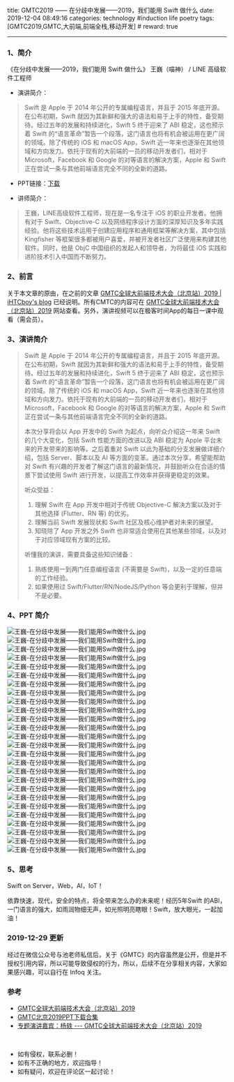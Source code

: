 title: GMTC2019 —— 在分歧中发展——2019，我们能用 Swift 做什么
date: 2019-12-04 08:49:16
categories: technology #induction life poetry
tags: [GMTC2019,GMTC,大前端,前端全栈,移动开发]  # <!--more-->
reward: true

---

### 1、简介
《在分歧中发展——2019，我们能用 Swift 做什么》
 王巍（喵神） / LINE 高级软件工程师

- 演讲简介：
> Swift 是 Apple 于 2014 年公开的专属编程语言，并且于 2015 年底开源。在公布初期，Swift 就因为其新鲜和强大的语法和易于上手的特性，备受期待。经过五年的发展和持续进化，Swift 5 终于迎来了 ABI 稳定，这也预示着 Swift 的&ldquo;语言革命&rdquo;暂告一个段落，这门语言也将有机会被运用在更广阔的领域。除了传统的 iOS 和 macOS App，Swift 近一年来也逐渐在其他领域和方向发力。依托于现有的大前端的一员的移动开发者们，相对于 Microsoft，Facebook 和 Google 的对等语言的解决方案，Apple 和 Swift 正在尝试一条与其他前端语言完全不同的全新的道路。

- PPT链接：[下载](http://ppt.geekbang.org/slide/download?cid=42&pid=2358)

<!--more-->

- 讲师简介：
> 王巍，LINE高级软件工程师，现在是一名专注于 iOS 的职业开发者。他拥有对于 Swift、Objective-C 以及网络程序设计方面的深厚知识及多年实践经验。他将这些技术运用于创建应用程序和通用框架等解决方案，其中包括 Kingfisher 等框架很多都被用户喜爱，并被开发者社区广泛使用来构建其他软件。同时，他是 ObjC 中国组织的发起人和领导者，为将最佳 iOS 实践和进阶技术引入中国而不断努力。



### 2、前言
关于本文章的原由，在之前的文章 [GMTC全球大前端技术大会（北京站）2019 | iHTCboy's blog](https://ihtcboy.com/2019/12/01/2019-12-01_GMTC2019beijing/) 已经说明。所有CMTC的内容可在 [GMTC全球大前端技术大会（北京站）2019](https://gmtc.infoq.cn/2019/beijing/schedule) 网站查看。另外，演讲视频可以在极客时间App的每日一课中观看（需会员）。

### 3、演讲简介

> Swift 是 Apple 于 2014 年公开的专属编程语言，并且于 2015 年底开源。在公布初期，Swift 就因为其新鲜和强大的语法和易于上手的特性，备受期待。经过五年的发展和持续进化，Swift 5 终于迎来了 ABI 稳定，这也预示着 Swift 的&ldquo;语言革命&rdquo;暂告一个段落，这门语言也将有机会被运用在更广阔的领域。除了传统的 iOS 和 macOS App，Swift 近一年来也逐渐在其他领域和方向发力。依托于现有的大前端的一员的移动开发者们，相对于 Microsoft，Facebook 和 Google 的对等语言的解决方案，Apple 和 Swift 正在尝试一条与其他前端语言完全不同的全新的道路。
>
>本次分享将会以 App 开发中的 Swift 为起点，向听众介绍这一年来 Swift 的几个大变化，包括 Swift 性能方面的改进以及 ABI 稳定为 Apple 平台未来的开发带来的影响等。之后着重对 Swift 以此为基础的分支发展做详细介绍，包括 Server、脚本以及 AI 等方面的变革。通过本次分享，希望能帮助对 Swift 有兴趣的开发者了解这门语言的最新情况，并鼓励听众在合适的情景下尝试使用 Swift 进行开发，以提高工作效率并获得更稳定的效果。
>
>听众受益：
>
>1. 理解 Swift 在 App 开发中相对于传统 Objective-C 解决方案以及对于其他选择 (Flutter、RN 等) 的优劣。<br />
>2. 理解当前 Swift 发展现状和 Swift 社区及核心维护者对未来的展望。<br />
>3. 知晓除了 App 开发之外 Swift 也非常适合使用在其他某些领域，以及对于对应领域现有方案的比较。
>
>听懂我的演讲，需要具备这些知识储备：
>
>1. 熟练使用一到两门任意编程语言 (不需要是 Swift)，以及一定的任意端的工作经验。<br />
>2. 如果使用过 Swift/Flutter/RN/NodeJS/Python 等会更利于理解，但并不是必要。
>

### 4、PPT 简介
![王巍-在分歧中发展——我们能用Swift做什么.jpg](https://github.com/iHTCboy/iGallery/raw/master/BlogImages/IT/GMTC2019beijing/王巍-在分歧中发展——我们能用Swift做什么/01.jpg)
![王巍-在分歧中发展——我们能用Swift做什么.jpg](https://github.com/iHTCboy/iGallery/raw/master/BlogImages/IT/GMTC2019beijing/王巍-在分歧中发展——我们能用Swift做什么/02.jpg)
![王巍-在分歧中发展——我们能用Swift做什么.jpg](https://github.com/iHTCboy/iGallery/raw/master/BlogImages/IT/GMTC2019beijing/王巍-在分歧中发展——我们能用Swift做什么/03.jpg)
![王巍-在分歧中发展——我们能用Swift做什么.jpg](https://github.com/iHTCboy/iGallery/raw/master/BlogImages/IT/GMTC2019beijing/王巍-在分歧中发展——我们能用Swift做什么/04.jpg)
![王巍-在分歧中发展——我们能用Swift做什么.jpg](https://github.com/iHTCboy/iGallery/raw/master/BlogImages/IT/GMTC2019beijing/王巍-在分歧中发展——我们能用Swift做什么/05.jpg)
![王巍-在分歧中发展——我们能用Swift做什么.jpg](https://github.com/iHTCboy/iGallery/raw/master/BlogImages/IT/GMTC2019beijing/王巍-在分歧中发展——我们能用Swift做什么/06.jpg)
![王巍-在分歧中发展——我们能用Swift做什么.jpg](https://github.com/iHTCboy/iGallery/raw/master/BlogImages/IT/GMTC2019beijing/王巍-在分歧中发展——我们能用Swift做什么/07.jpg)
![王巍-在分歧中发展——我们能用Swift做什么.jpg](https://github.com/iHTCboy/iGallery/raw/master/BlogImages/IT/GMTC2019beijing/王巍-在分歧中发展——我们能用Swift做什么/08.jpg)
![王巍-在分歧中发展——我们能用Swift做什么.jpg](https://github.com/iHTCboy/iGallery/raw/master/BlogImages/IT/GMTC2019beijing/王巍-在分歧中发展——我们能用Swift做什么/09.jpg)
![王巍-在分歧中发展——我们能用Swift做什么.jpg](https://github.com/iHTCboy/iGallery/raw/master/BlogImages/IT/GMTC2019beijing/王巍-在分歧中发展——我们能用Swift做什么/10.jpg)
![王巍-在分歧中发展——我们能用Swift做什么.jpg](https://github.com/iHTCboy/iGallery/raw/master/BlogImages/IT/GMTC2019beijing/王巍-在分歧中发展——我们能用Swift做什么/11.jpg)
![王巍-在分歧中发展——我们能用Swift做什么.jpg](https://github.com/iHTCboy/iGallery/raw/master/BlogImages/IT/GMTC2019beijing/王巍-在分歧中发展——我们能用Swift做什么/12.jpg)
![王巍-在分歧中发展——我们能用Swift做什么.jpg](https://github.com/iHTCboy/iGallery/raw/master/BlogImages/IT/GMTC2019beijing/王巍-在分歧中发展——我们能用Swift做什么/13.jpg)
![王巍-在分歧中发展——我们能用Swift做什么.jpg](https://github.com/iHTCboy/iGallery/raw/master/BlogImages/IT/GMTC2019beijing/王巍-在分歧中发展——我们能用Swift做什么/14.jpg)
![王巍-在分歧中发展——我们能用Swift做什么.jpg](https://github.com/iHTCboy/iGallery/raw/master/BlogImages/IT/GMTC2019beijing/王巍-在分歧中发展——我们能用Swift做什么/15.jpg)
![王巍-在分歧中发展——我们能用Swift做什么.jpg](https://github.com/iHTCboy/iGallery/raw/master/BlogImages/IT/GMTC2019beijing/王巍-在分歧中发展——我们能用Swift做什么/16.jpg)
![王巍-在分歧中发展——我们能用Swift做什么.jpg](https://github.com/iHTCboy/iGallery/raw/master/BlogImages/IT/GMTC2019beijing/王巍-在分歧中发展——我们能用Swift做什么/17.jpg)
![王巍-在分歧中发展——我们能用Swift做什么.jpg](https://github.com/iHTCboy/iGallery/raw/master/BlogImages/IT/GMTC2019beijing/王巍-在分歧中发展——我们能用Swift做什么/18.jpg)
![王巍-在分歧中发展——我们能用Swift做什么.jpg](https://github.com/iHTCboy/iGallery/raw/master/BlogImages/IT/GMTC2019beijing/王巍-在分歧中发展——我们能用Swift做什么/19.jpg)
![王巍-在分歧中发展——我们能用Swift做什么.jpg](https://github.com/iHTCboy/iGallery/raw/master/BlogImages/IT/GMTC2019beijing/王巍-在分歧中发展——我们能用Swift做什么/20.jpg)
![王巍-在分歧中发展——我们能用Swift做什么.jpg](https://github.com/iHTCboy/iGallery/raw/master/BlogImages/IT/GMTC2019beijing/王巍-在分歧中发展——我们能用Swift做什么/21.jpg)
![王巍-在分歧中发展——我们能用Swift做什么.jpg](https://github.com/iHTCboy/iGallery/raw/master/BlogImages/IT/GMTC2019beijing/王巍-在分歧中发展——我们能用Swift做什么/22.jpg)
![王巍-在分歧中发展——我们能用Swift做什么.jpg](https://github.com/iHTCboy/iGallery/raw/master/BlogImages/IT/GMTC2019beijing/王巍-在分歧中发展——我们能用Swift做什么/23.jpg)
![王巍-在分歧中发展——我们能用Swift做什么.jpg](https://github.com/iHTCboy/iGallery/raw/master/BlogImages/IT/GMTC2019beijing/王巍-在分歧中发展——我们能用Swift做什么/24.jpg)
![王巍-在分歧中发展——我们能用Swift做什么.jpg](https://github.com/iHTCboy/iGallery/raw/master/BlogImages/IT/GMTC2019beijing/王巍-在分歧中发展——我们能用Swift做什么/25.jpg)
![王巍-在分歧中发展——我们能用Swift做什么.jpg](https://github.com/iHTCboy/iGallery/raw/master/BlogImages/IT/GMTC2019beijing/王巍-在分歧中发展——我们能用Swift做什么/26.jpg)


### 5、思考

Swift on Server，Web，AI，IoT！

依靠快速，现代，安全的特点，将全带来怎么办的未来呢！经历5年Swift 的ABI，一门语言的强大，如雨润物细无声，如光照明亮瞎眼！Swift，放大眼光，一起加油！


### 2019-12-29 更新
经过在微信公众号与池老师私信后，关于《GMTC》的内容虽然是公开，但是并不授权引用内容，所以可能导致侵权的行为，所以，后续不在分享相关内容，大家如果感兴趣，可以自行在 Infoq 关注。

### 参考
- [GMTC全球大前端技术大会（北京站）2019](https://gmtc.infoq.cn/2019/beijing/schedule)
- [GMTC北京2019PPT下载合集](https://ppt.infoq.cn/list/gmtcbj2019)
- [专题演讲嘉宾：杨轶 --- GMTC全球大前端技术大会（北京站）2019](https://gmtc.infoq.cn/2019/beijing/presentation/1846)

<br>

- 如有侵权，联系必删！
- 如有不正确的地方，欢迎指导！
- 如有疑问，欢迎在评论区一起讨论！
